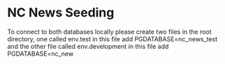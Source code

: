 # NC News Seeding
To connect to both databases locally please create two files in the root directory, one called env.test in this file add PGDATABASE=nc_news_test and the other file called env.development in this file add PGDATABASE=nc_new
